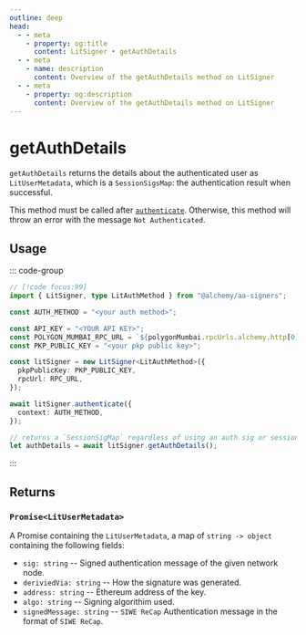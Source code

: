 ```yaml
---
outline: deep
head:
  - - meta
    - property: og:title
      content: LitSigner • getAuthDetails
  - - meta
    - name: description
      content: Overview of the getAuthDetails method on LitSigner
  - - meta
    - property: og:description
      content: Overview of the getAuthDetails method on LitSigner
---
```


# getAuthDetails

`getAuthDetails` returns the details about the authenticated user as `LitUserMetadata`, which is a `SessionSigsMap`: the authentication result when successful.

This method must be called after [`authenticate`](/packages/aa-signers/lit-protocol/authenticate). Otherwise, this method will throw an error with the message `Not Authenticated`.

## Usage

::: code-group

```ts [example.ts]
// [!code focus:99]
import { LitSigner, type LitAuthMethod } from "@alchemy/aa-signers";

const AUTH_METHOD = "<your auth method>";

const API_KEY = "<YOUR API KEY>";
const POLYGON_MUMBAI_RPC_URL = `${polygonMumbai.rpcUrls.alchemy.http[0]}/${API_KEY}`;
const PKP_PUBLIC_KEY = "<your pkp public key>";

const litSigner = new LitSigner<LitAuthMethod>({
  pkpPublicKey: PKP_PUBLIC_KEY,
  rpcUrl: RPC_URL,
});

await litSigner.authenticate({
  context: AUTH_METHOD,
});

// returns a `SessionSigMap` regardless of using an auth sig or session signature
let authDetails = await litSigner.getAuthDetails();
```

:::

## Returns

### `Promise<LitUserMetadata>`

A Promise containing the `LitUserMetadata`, a map of `string -> object` containing the following fields:

- `sig: string` -- Signed authentication message of the given network node.
- `deriviedVia: string` -- How the signature was generated.
- `address: string` -- Ethereum address of the key.
- `algo: string` -- Signing algorithim used.
- `signedMessage: string` -- `SIWE ReCap` Authentication message in the format of `SIWE ReCap`.
